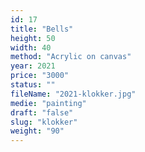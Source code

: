 ```yaml
---
id: 17
title: "Bells"
height: 50
width: 40
method: "Acrylic on canvas"
year: 2021
price: "3000"
status: ""
fileName: "2021-klokker.jpg"
medie: "painting"
draft: "false"
slug: "klokker"
weight: "90"
---
```

